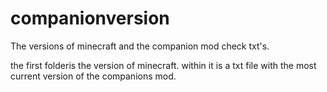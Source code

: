 # companionversion
The versions of minecraft and the companion mod check txt's.

the first folderis the version of minecraft.
within it is a txt file with the most current version of the companions mod.
